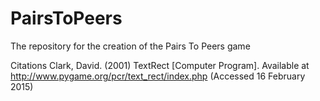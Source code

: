 # PairsToPeers
The repository for the creation of the Pairs To Peers game

Citations
Clark, David.  (2001) TextRect [Computer Program].  Available at http://www.pygame.org/pcr/text_rect/index.php (Accessed 16 February 2015)